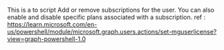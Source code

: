 This is a to script Add or remove subscriptions for the user. You can also enable and disable specific plans associated with a subscription.
ref :
https://learn.microsoft.com/en-us/powershell/module/microsoft.graph.users.actions/set-mguserlicense?view=graph-powershell-1.0
